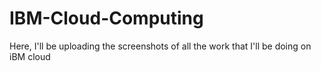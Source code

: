 # IBM-Cloud-Computing
Here, I'll be uploading the screenshots of all the work that I'll be doing on iBM cloud
